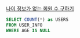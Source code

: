 [나이 정보가 없는 회원 수 구하기](https://school.programmers.co.kr/learn/courses/30/lessons/131528)

```sql
SELECT COUNT(*) as USERS
FROM USER_INFO
WHERE AGE IS NULL
```
